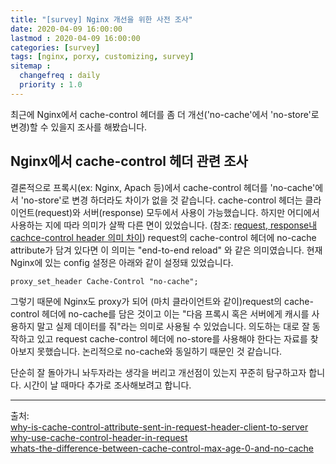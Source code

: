 ```yaml
---
title: "[survey] Nginx 개선을 위한 사전 조사"
date: 2020-04-09 16:00:00
lastmod : 2020-04-09 16:00:00
categories: [survey]
tags: [nginx, porxy, customizing, survey]
sitemap :
  changefreq : daily
  priority : 1.0
---
```


최근에 Nginx에서 cache-control 헤더를 좀 더 개선('no-cache'에서 'no-store'로 변경)할 수 있을지 조사를 해봤습니다.

## Nginx에서 cache-control 헤더 관련  조사
결론적으로 프록시(ex: Nginx, Apach 등)에서  cache-control 헤더를 'no-cache'에서 'no-store'로 변경 하더라도 차이가 없을 것 같습니다.
cache-control 헤더는 클라이언트(request)와 서버(response) 모두에서 사용이 가능했습니다. 하지만 어디에서 사용하는 지에 따라 의미가 살짝 다른 면이 있었습니다. (참조: [request, response내 cachce-control header 의미 차이](http://shorturl.at/cwIN3))
request의 cache-control 헤더에 no-cache attribute가 담겨 있다면 이 의미는 "end-to-end reload" 와 같은 의미였습니다.
현재 Nginx에 있는 config 설정은 아래와 같이 설정돼 있었습니다.

~~~
proxy_set_header Cache-Control "no-cache";
~~~

그렇기 때문에 Nginx도 proxy가 되어 (마치 클라이언트와 같이)request의 cache-control 헤더에 no-cache를 담은 것이고 이는 "다음 프록시 혹은 서버에게 캐시를 사용하지 말고 실제 데이터를 줘"라는 의미로 사용될 수 있었습니다.
의도하는 대로 잘 동작하고 있고 request cache-control 헤더에 no-store를 사용해야 한다는 자료를 찾아보지 못했습니다. 논리적으로 no-cache와 동일하기 때문인 것 같습니다.

단순히 잘 돌아가니 놔두자라는 생각을 버리고 개선점이 있는지 꾸준히 탐구하고자 합니다. 시간이 날 때마다 추가로 조사해보려고 합니다.

---
출처: <br/>
[why-is-cache-control-attribute-sent-in-request-header-client-to-server](https://stackoverflow.com/questions/14541077/why-is-cache-control-attribute-sent-in-request-header-client-to-server) <br/>
[why-use-cache-control-header-in-request](https://stackoverflow.com/questions/42652931/why-use-cache-control-header-in-request) <br/>
[whats-the-difference-between-cache-control-max-age-0-and-no-cache](https://stackoverflow.com/questions/1046966/whats-the-difference-between-cache-control-max-age-0-and-no-cache) <br/>
